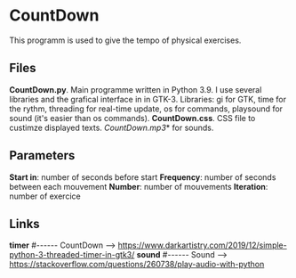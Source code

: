 # CountDown
This programm is used to give the tempo of physical exercises.
## Files
**CountDown.py**. Main programme written in Python 3.9. I use several libraries and the grafical interface in in GTK-3.
Libraries: gi for GTK, time for the rythm, threading for real-time update, os for commands, playsound for sound (it's easier than os commands).
**CountDown.css**. CSS file to custimze displayed texts.
**CountDown*.mp3** for sounds.
## Parameters
**Start in**: number of seconds before start
**Frequency**: number of seconds between each mouvement
**Number**: number of mouvements
**Iteration**: number of exercice
## Links
**timer** #------ CountDown --> https://www.darkartistry.com/2019/12/simple-python-3-threaded-timer-in-gtk3/
**sound** #------ Sound     --> https://stackoverflow.com/questions/260738/play-audio-with-python